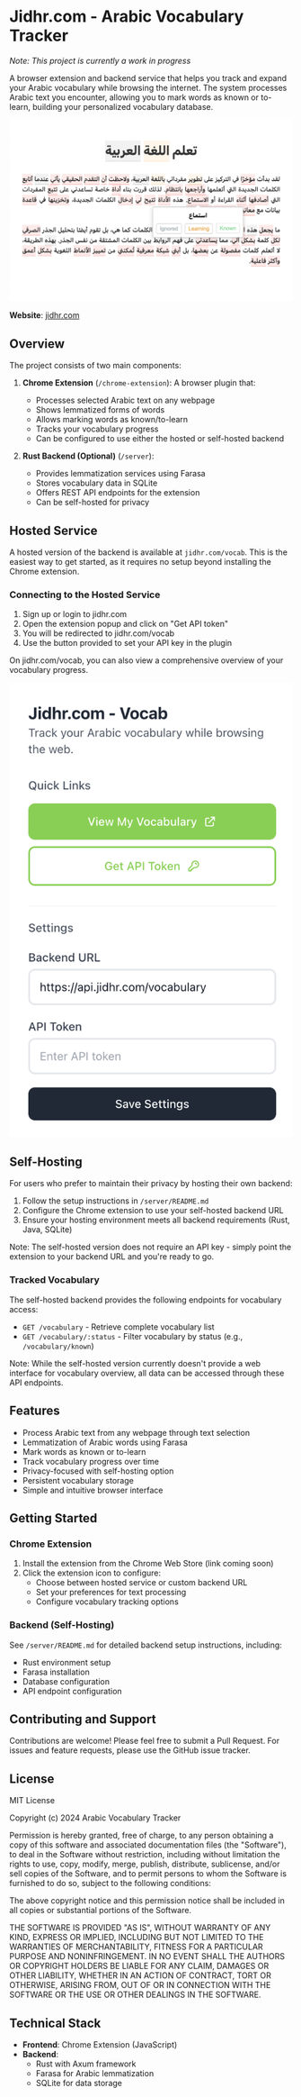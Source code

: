 # Jidhr.com - Arabic Vocabulary Tracker

_Note: This project is currently a work in progress_

A browser extension and backend service that helps you track and expand your Arabic vocabulary while browsing the internet. The system processes Arabic text you encounter, allowing you to mark words as known or to-learn, building your personalized vocabulary database.

![Demo of the Arabic Vocabulary Tracker](examples/jidhr-vocab-chrome-extension-screenshot.png)

**Website**: [jidhr.com](https://jidhr.com)

## Overview

The project consists of two main components:

1. **Chrome Extension** (`/chrome-extension`):
   A browser plugin that:

   - Processes selected Arabic text on any webpage
   - Shows lemmatized forms of words
   - Allows marking words as known/to-learn
   - Tracks your vocabulary progress
   - Can be configured to use either the hosted or self-hosted backend

2. **Rust Backend (Optional)** (`/server`):
   - Provides lemmatization services using Farasa
   - Stores vocabulary data in SQLite
   - Offers REST API endpoints for the extension
   - Can be self-hosted for privacy

## Hosted Service

A hosted version of the backend is available at `jidhr.com/vocab`. This is the easiest way to get started, as it requires no setup beyond installing the Chrome extension.

### Connecting to the Hosted Service

1. Sign up or login to jidhr.com
2. Open the extension popup and click on "Get API token"
3. You will be redirected to jidhr.com/vocab
4. Use the button provided to set your API key in the plugin

On jidhr.com/vocab, you can also view a comprehensive overview of your vocabulary progress.

![Extension Settings](examples/jidhr-vocab-chrome-extension-settings.png)

## Self-Hosting

For users who prefer to maintain their privacy by hosting their own backend:

1. Follow the setup instructions in `/server/README.md`
2. Configure the Chrome extension to use your self-hosted backend URL
3. Ensure your hosting environment meets all backend requirements (Rust, Java, SQLite)

Note: The self-hosted version does not require an API key - simply point the extension to your backend URL and you're ready to go.

### Tracked Vocabulary

The self-hosted backend provides the following endpoints for vocabulary access:

- `GET /vocabulary` - Retrieve complete vocabulary list
- `GET /vocabulary/:status` - Filter vocabulary by status (e.g., `/vocabulary/known`)

Note: While the self-hosted version currently doesn't provide a web interface for vocabulary overview, all data can be accessed through these API endpoints.

## Features

- Process Arabic text from any webpage through text selection
- Lemmatization of Arabic words using Farasa
- Mark words as known or to-learn
- Track vocabulary progress over time
- Privacy-focused with self-hosting option
- Persistent vocabulary storage
- Simple and intuitive browser interface

## Getting Started

### Chrome Extension

1. Install the extension from the Chrome Web Store (link coming soon)
2. Click the extension icon to configure:
   - Choose between hosted service or custom backend URL
   - Set your preferences for text processing
   - Configure vocabulary tracking options

### Backend (Self-Hosting)

See `/server/README.md` for detailed backend setup instructions, including:

- Rust environment setup
- Farasa installation
- Database configuration
- API endpoint configuration

## Contributing and Support

Contributions are welcome! Please feel free to submit a Pull Request. For issues and feature requests, please use the GitHub issue tracker.

## License

MIT License

Copyright (c) 2024 Arabic Vocabulary Tracker

Permission is hereby granted, free of charge, to any person obtaining a copy
of this software and associated documentation files (the "Software"), to deal
in the Software without restriction, including without limitation the rights
to use, copy, modify, merge, publish, distribute, sublicense, and/or sell
copies of the Software, and to permit persons to whom the Software is
furnished to do so, subject to the following conditions:

The above copyright notice and this permission notice shall be included in all
copies or substantial portions of the Software.

THE SOFTWARE IS PROVIDED "AS IS", WITHOUT WARRANTY OF ANY KIND, EXPRESS OR
IMPLIED, INCLUDING BUT NOT LIMITED TO THE WARRANTIES OF MERCHANTABILITY,
FITNESS FOR A PARTICULAR PURPOSE AND NONINFRINGEMENT. IN NO EVENT SHALL THE
AUTHORS OR COPYRIGHT HOLDERS BE LIABLE FOR ANY CLAIM, DAMAGES OR OTHER
LIABILITY, WHETHER IN AN ACTION OF CONTRACT, TORT OR OTHERWISE, ARISING FROM,
OUT OF OR IN CONNECTION WITH THE SOFTWARE OR THE USE OR OTHER DEALINGS IN THE
SOFTWARE.

## Technical Stack

- **Frontend**: Chrome Extension (JavaScript)
- **Backend**:
  - Rust with Axum framework
  - Farasa for Arabic lemmatization
  - SQLite for data storage
